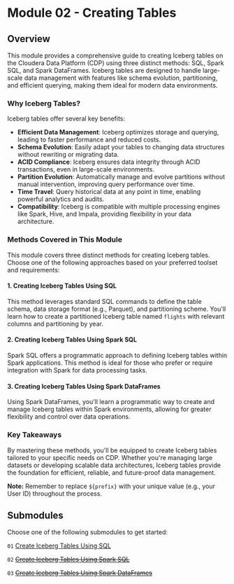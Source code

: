 # Module 02 - Creating Tables

## Overview

This module provides a comprehensive guide to creating Iceberg tables on the Cloudera Data Platform (CDP) using three distinct methods: SQL, Spark SQL, and Spark DataFrames. Iceberg tables are designed to handle large-scale data management with features like schema evolution, partitioning, and efficient querying, making them ideal for modern data environments.

### Why Iceberg Tables?

Iceberg tables offer several key benefits:

- **Efficient Data Management**: Iceberg optimizes storage and querying, leading to faster performance and reduced costs.
- **Schema Evolution**: Easily adapt your tables to changing data structures without rewriting or migrating data.
- **ACID Compliance**: Iceberg ensures data integrity through ACID transactions, even in large-scale environments.
- **Partition Evolution**: Automatically manage and evolve partitions without manual intervention, improving query performance over time.
- **Time Travel**: Query historical data at any point in time, enabling powerful analytics and audits.
- **Compatibility**: Iceberg is compatible with multiple processing engines like Spark, Hive, and Impala, providing flexibility in your data architecture.

### Methods Covered in This Module

This module covers three distinct methods for creating Iceberg tables. Choose one of the following approaches based on your preferred toolset and requirements:

#### 1. Creating Iceberg Tables Using SQL

This method leverages standard SQL commands to define the table schema, data storage format (e.g., Parquet), and partitioning scheme. You'll learn how to create a partitioned Iceberg table named `flights` with relevant columns and partitioning by year.

#### 2. Creating Iceberg Tables Using Spark SQL

Spark SQL offers a programmatic approach to defining Iceberg tables within Spark applications. This method is ideal for those who prefer or require integration with Spark for data processing tasks.

#### 3. Creating Iceberg Tables Using Spark DataFrames

Using Spark DataFrames, you'll learn a programmatic way to create and manage Iceberg tables within Spark environments, allowing for greater flexibility and control over data operations.

### Key Takeaways

By mastering these methods, you'll be equipped to create Iceberg tables tailored to your specific needs on CDP. Whether you're managing large datasets or developing scalable data architectures, Iceberg tables provide the foundation for efficient, reliable, and future-proof data management.

**Note:** Remember to replace `${prefix}` with your unique value (e.g., your User ID) throughout the process.

## Submodules

Choose one of the following submodules to get started:

`01` [Create Iceberg Tables Using SQL](create_iceberg_tbl_SQL.md)

`02` [~~Create Iceberg Tables Using Spark SQL~~](create_iceberg_tbl_SparkSQL.md)

`03` [~~Create Iceberg Tables Using Spark DataFrames~~](create_iceberg_tbl_SparkDataFrame.md)
